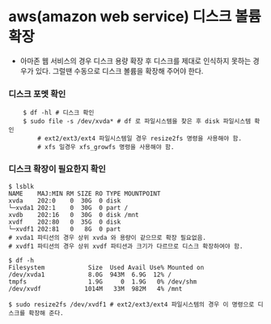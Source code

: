 # aws(amazon web service) 디스크 볼륨 확장
* 아마존 웹 서비스의 경우 디스크 용량 확장 후 디스크를 제대로 인식하지 못하는 경우가 있다. 그럴땐 수동으로 디스크 볼륨을 확장해 주어야 한다.

### 디스크 포멧 확인 
```shell
    $ df -hl # 디스크 확인
    $ sudo file -s /dev/xvda* # df 로 파일시스템을 찾은 후 disk 파일시스템 확인
    	# ext2/ext3/ext4 파일시스템일 경우 resize2fs 명령을 사용해야 함.
    	# xfs 일경우 xfs_growfs 명령을 사용해야 함.
```

### 디스크 확장이 필요한지 확인 
```shell
$ lsblk
NAME    MAJ:MIN RM SIZE RO TYPE MOUNTPOINT
xvda    202:0    0  30G  0 disk
└─xvda1 202:1    0  30G  0 part /
xvdb    202:16   0  30G  0 disk /mnt
xvdf    202:80   0  35G  0 disk
└─xvdf1 202:81   0   8G  0 part
# xvda1 파티션의 경우 상위 xvda 와 용량이 같으므로 확장 필요없음.
# xvdf1 파티션의 경우 상위 xvdf 파티션과 크기가 다르므로 디스크 확장하여야 함.
```

```shell
$ df -h
Filesystem            Size  Used Avail Use% Mounted on
/dev/xvda1            8.0G  943M  6.9G  12% /
tmpfs                 1.9G     0  1.9G   0% /dev/shm
/dev/xvdf            1014M   33M  982M   4% /mnt

$ sudo resize2fs /dev/xvdf1 # ext2/ext3/ext4 파일시스템의 경우 이 명령으로 디스크를 확장해 준다.
```